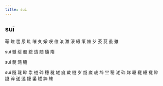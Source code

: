 ```yaml
---
title: sui
---
```


## suī
鞖
睢
毸
尿
眭
嗺
夊
娞
哸
倠
滖
濉
浽
縗
缞
熣
芕
荽
荾
虽
雖

suí
瓍
绥
髄
綏
遀
随
隨
隋






suǐ
髓
瀡
膸



suì
隧
璲
睟
祟
禭
碎
穗
穟
嬘
旞
歲
檖
岁
燧
嵗
歳
埣
亗
穂
澻
砕
煫
韢
繸
繐
襚
賥
譢
谇
遂
邃
鏸
鐆
鐩
誶
繀
